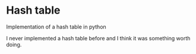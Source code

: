 # Hash table
Implementation of a hash table in python

I never implemented a hash table before and I think it was something worth doing.
